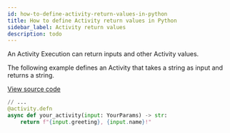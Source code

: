 ```yaml
---
id: how-to-define-activity-return-values-in-python
title: How to define Activity return values in Python
sidebar_label: Activity return values
description: todo
---
```


An Activity Execution can return inputs and other Activity values.

The following example defines an Activity that takes a string as input and returns a string.

<a class="dacx-source-link" href="https://github.com/temporalio/documentation-samples-python/blob/dacx-poc/your_app/your_activities_dacx.py">View source code</a>

```py
// ...
@activity.defn
async def your_activity(input: YourParams) -> str:
    return f"{input.greeting}, {input.name}!"
```
